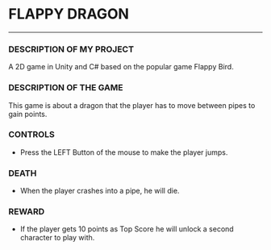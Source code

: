 # FLAPPY DRAGON
----

### DESCRIPTION OF MY PROJECT
A 2D game in Unity and C# based on the popular game Flappy Bird.

### DESCRIPTION OF THE GAME 
This game is about a dragon that the player has to move between pipes to gain points.

### CONTROLS
  * Press the LEFT Button of the mouse to make the player jumps.      
                 
### DEATH
  * When the player crashes into a pipe, he will die.

### REWARD
  * If the player gets 10 points as Top Score he will unlock a second character to play with.
  
